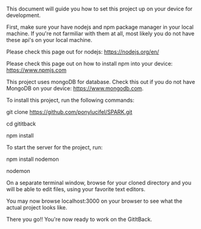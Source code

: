 This document will guide you how to set this project up on your device for development.


First, make sure your have nodejs and npm package manager in your local machine.  If you're not farmiliar with them at all, most likely you do not have these api's on your local machine.

Please check this page out for nodejs: https://nodejs.org/en/

Please check this page out on how to install npm into your device: https://www.npmjs.com

This project uses mongoDB for database.  Check this out if you do not have MongoDB on your device: https://www.mongodb.com.


To install this project, run the following commands:
  
  git clone https://github.com/ponylucifel/SPARK.git
  
  cd gititback
  
  npm install


To start the server for the project, run:
 
  npm install nodemon
  
  nodemon
 
 
On a separate terminal window, browse for your cloned directory and you will be able to edit files, using your favorite text editors.

You may now browse localhost:3000 on your browser to see what the actual project looks like.

There you go!!  You're now ready to work on the GitItBack.


